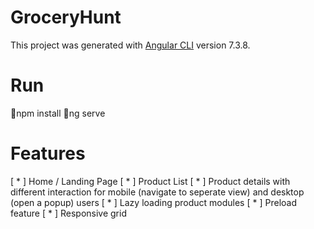 # GroceryHunt

This project was generated with [Angular CLI](https://github.com/angular/angular-cli) version 7.3.8.

# Run

🐥npm install
🐥ng serve

# Features

[ * ] Home / Landing Page
[ * ] Product List 
[ * ] Product details with different interaction for mobile (navigate to seperate view) and desktop (open a popup) users
[ * ] Lazy loading product modules
[ * ] Preload feature 
[ * ] Responsive grid
